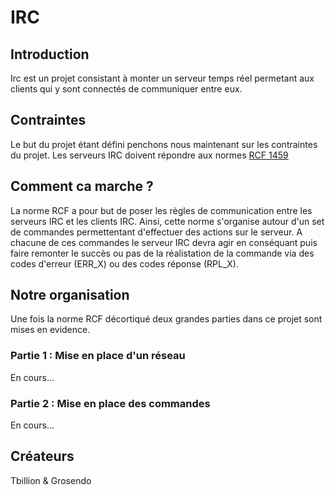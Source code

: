# IRC

## Introduction

Irc est un projet consistant à monter un serveur temps réel permetant aux clients qui y sont connectés de communiquer entre eux.

## Contraintes

Le but du projet étant défini penchons nous maintenant sur les contraintes du projet. 
Les serveurs IRC doivent répondre aux normes <a href="http://abcdrfc.free.fr/rfc-vf/rfc1459.html">RCF 1459</a>

## Comment ca marche ?

La norme RCF a pour but de poser les règles de communication entre les serveurs IRC et les clients IRC.
Ainsi, cette norme s'organise autour d'un set de commandes permettentant d'effectuer des actions sur le serveur.
A chacune de ces commandes le serveur IRC devra agir en conséquant puis faire remonter le succès ou pas de la réalistation de la commande via des codes d'erreur (ERR_X) ou des codes réponse (RPL_X).

## Notre organisation

Une fois la norme RCF décortiqué deux grandes parties dans ce projet sont mises en evidence.

### Partie 1 : Mise en place d'un réseau

En cours...

### Partie 2 : Mise en place des commandes

En cours...

## Créateurs

Tbillion & Grosendo